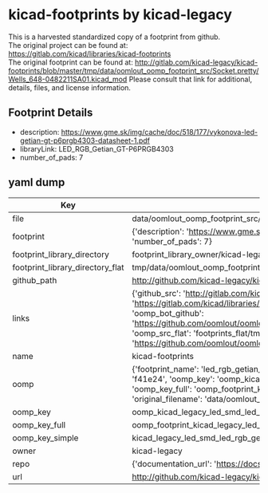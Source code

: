 # kicad-footprints by kicad-legacy  
This is a harvested standardized copy of a footprint from github.  
The original project can be found at:  
https://gitlab.com/kicad/libraries/kicad-footprints  
The original footprint can be found at:
http://gitlab.com/kicad-legacy/kicad-footprints/blob/master/tmp/data/oomlout_oomp_footprint_src/Socket.pretty/Wells_648-0482211SA01.kicad_mod
Please consult that link for additional, details, files, and license information.  
## Footprint Details
* description: https://www.gme.sk/img/cache/doc/518/177/vykonova-led-getian-gt-p6prgb4303-datasheet-1.pdf  
* libraryLink: LED_RGB_Getian_GT-P6PRGB4303  
* number_of_pads: 7  
## yaml dump  
| Key | Value |  
| --- | --- |  
| file | data/oomlout_oomp_footprint_src/kicad-footprints/LED_SMD.pretty/LED_RGB_Getian_GT-P6PRGB4303.kicad_mod |  
| footprint | {'description': 'https://www.gme.sk/img/cache/doc/518/177/vykonova-led-getian-gt-p6prgb4303-datasheet-1.pdf', 'libraryLink': 'LED_RGB_Getian_GT-P6PRGB4303', 'number_of_pads': 7} |  
| footprint_library_directory | footprint_library_owner/kicad-legacy_kicad-footprints |  
| footprint_library_directory_flat | tmp/data/oomlout_oomp_footprint_src/footprints_flat/kicad_legacy_led_smd_led_rgb_getian_gt_p6prgb4303/working |  
| github_path | http://github.com/kicad-legacy/kicad-footprints/blob/master/tmp/data/oomlout_oomp_footprint_src/LED_SMD.pretty/LED_RGB_Getian_GT-P6PRGB4303.kicad_mod |  
| links | {'github_src': 'http://gitlab.com/kicad-legacy/kicad-footprints/blob/master/tmp/data/oomlout_oomp_footprint_src/Socket.pretty/Wells_648-0482211SA01.kicad_mod', 'github_src_repo': 'https://gitlab.com/kicad/libraries/kicad-footprints', 'oomp_bot': 'tmp/data/oomlout_oomp_footprint_src/footprints/kicad_legacy_led_smd_led_rgb_getian_gt_p6prgb4303/working', 'oomp_bot_github': 'https://github.com/oomlout/oomlout_oomp_footprint_bot/tree/main/tmp/data/oomlout_oomp_footprint_src/footprints/kicad_legacy_led_smd_led_rgb_getian_gt_p6prgb4303/working', 'oomp_src_flat': 'footprints_flat/tmp/data/oomlout_oomp_footprint_src/footprints_flat/kicad_legacy_led_smd_led_rgb_getian_gt_p6prgb4303/working', 'oomp_src_flat_github': 'https://github.com/oomlout/oomlout_oomp_footprint_src/tree/main/tmp/data/oomlout_oomp_footprint_src/footprints_flat/kicad_legacy_led_smd_led_rgb_getian_gt_p6prgb4303/working'} |  
| name | kicad-footprints |  
| oomp | {'footprint_name': 'led_rgb_getian_gt_p6prgb4303', 'library_name': 'led_smd', 'md5': 'f41e2496e78c133067c572ab105cec11', 'md5_10': 'f41e2496e7', 'md5_5': 'f41e2', 'md5_6': 'f41e24', 'oomp_key': 'oomp_kicad_legacy_led_smd_led_rgb_getian_gt_p6prgb4303', 'oomp_key_extra': 'oomp_footprint_kicad_legacy_led_smd_led_rgb_getian_gt_p6prgb4303', 'oomp_key_full': 'oomp_footprint_kicad_legacy_led_smd_led_rgb_getian_gt_p6prgb4303_f41e24', 'oomp_key_simple': 'kicad_legacy_led_smd_led_rgb_getian_gt_p6prgb4303', 'original_filename': 'data/oomlout_oomp_footprint_src/kicad-footprints/LED_SMD.pretty/LED_RGB_Getian_GT-P6PRGB4303.kicad_mod', 'owner_name': 'kicad_legacy'} |  
| oomp_key | oomp_kicad_legacy_led_smd_led_rgb_getian_gt_p6prgb4303 |  
| oomp_key_full | oomp_footprint_kicad_legacy_led_smd_led_rgb_getian_gt_p6prgb4303 |  
| oomp_key_simple | kicad_legacy_led_smd_led_rgb_getian_gt_p6prgb4303 |  
| owner | kicad-legacy |  
| repo | {'documentation_url': 'https://docs.github.com/rest/repos/repos#get-a-repository', 'message': 'Not Found'} |  
| url | http://github.com/kicad-legacy/kicad-footprints |  

